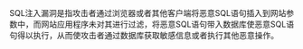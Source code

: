 SQL注入漏洞是指攻击者通过浏览器或者其他客户端将恶意SQL语句插入到网站参数中，而网站应用程序未对其进行过滤，将恶意SQL语句带入数据库使恶意SQL语句得以执行，从而使攻击者通过数据库获取敏感信息或者执行其他恶意操作。
